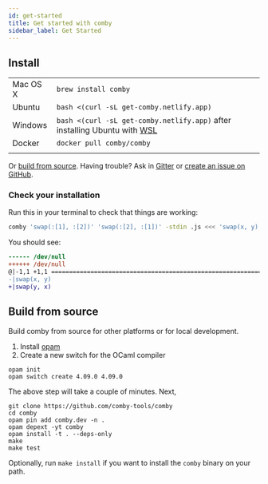 ```yaml
---
id: get-started
title: Get started with comby
sidebar_label: Get Started
---
```


## Install

<style>
table thead {
 visibility: collapse;
}
table td {
    border: none;
}
table tr:nth-child(2n) {
  background-color: transparent;
}
</style>

|          |                                                                                                     |
|----------|-----------------------------------------------------------------------------------------------------|
| Mac OS X | `brew install comby`                                                                                |
| Ubuntu   | `bash <(curl -sL get-comby.netlify.app)`                                                            |
| Windows  | `bash <(curl -sL get-comby.netlify.app)` after installing Ubuntu with [WSL](https://ubuntu.com/wsl) |
| Docker   | `docker pull comby/comby`                                                                           |
|          |                                                                                                     |

Or [build from source](#build-from-source). Having trouble? Ask in [Gitter](https://gitter.im/comby-tools/community) or [create an issue on GitHub](https://github.com/comby-tools/comby/issues/new/choose).

### Check your installation

Run this in your terminal to check that things are working:

```bash
comby 'swap(:[1], :[2])' 'swap(:[2], :[1])' -stdin .js <<< 'swap(x, y)'
```

You should see:

```diff
------ /dev/null
++++++ /dev/null
@|-1,1 +1,1 ============================================================
-|swap(x, y)
+|swap(y, x)
```

## Build from source

Build comby from source for other platforms or for local development.

1. Install [opam](https://opam.ocaml.org/doc/Install.html)
1. Create a new switch for the OCaml compiler

```plaintext
opam init
opam switch create 4.09.0 4.09.0
```

The above step will take a couple of minutes. Next,

```plaintext
git clone https://github.com/comby-tools/comby
cd comby
opam pin add comby.dev -n .
opam depext -yt comby
opam install -t . --deps-only
make
make test
```

Optionally, run `make install` if you want to install the `comby` binary on your path.
